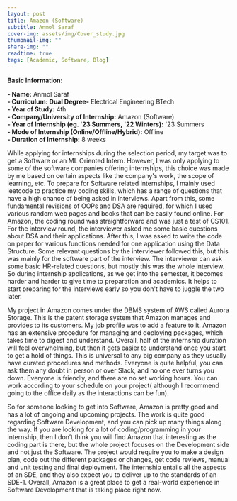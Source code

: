 ```yaml
---
layout: post
title: Amazon (Software)
subtitle: Anmol Saraf
cover-img: assets/img/Cover_study.jpg
thumbnail-img: ""
share-img: ""
readtime: true
tags: [Academic, Software, Blog]
---
```

 **Basic Information:**

 **- Name:** Anmol Saraf\
 **- Curriculum: Dual Degree-** Electrical Engineering BTech\
 **- Year of Study:** 4th\
 **- Company/University of Internship:** Amazon (Software)\
 **- Year of Internship (eg. \'23 Summers, \'22 Winters):** '23 Summers\
 **- Mode of Internship (Online/Offline/Hybrid):** Offline\
 **- Duration of Internship:** 8 weeks

While applying for internships during the selection period, my target was to get a Software or an ML Oriented Intern. However, I was only applying to some of the software companies offering internships, this choice was made by me based on certain aspects like the company's work, the scope of learning, etc. To prepare for Software related internships, I mainly used leetcode to practice my coding skills, which has a range of questions that have a high chance of being asked in interviews. Apart from this, some fundamental revisions of OOPs and DSA are required, for which I used various random web pages and books that can be easily found online. For Amazon, the coding round was straightforward and was just a test of CS101. For the interview round, the interviewer asked me some basic questions about DSA and their applications. After this, I was asked to write the code on paper for various functions needed for one application using the Data Structure. Some relevant questions by the interviewer followed this, but this was mainly for the software part of the interview. The interviewer can ask some basic HR-related questions, but mostly this was the whole interview. So during internship applications, as we get into the semester, it becomes harder and harder to give time to preparation and academics. It helps to start preparing for the interviews early so you don't have to juggle the two later.

My project in Amazon comes under the DBMS system of AWS called Aurora Storage. This is the patent storage system that Amazon manages and provides to its customers. My job profile was to add a feature to it. Amazon has an extensive procedure for managing and deploying packages, which takes time to digest and understand. Overall, half of the internship duration will feel overwhelming, but then it gets easier to understand once you start to get a hold of things. This is universal to any big company as they usually have curated procedures and methods. Everyone is quite helpful, you can ask them any doubt in person or over Slack, and no one ever turns you down. Everyone is friendly, and there are no set working hours. You can work according to your schedule on your project( although I recommend going to the office daily as the interactions can be fun).

So for someone looking to get into Software, Amazon is pretty good and has a lot of ongoing and upcoming projects. The work is quite good regarding Software Development, and you can pick up many things along the way. If you are looking for a lot of coding/programming in your internship, then I don’t think you will find Amazon that interesting as the coding part is there, but the whole project focuses on the Development side and not just the Software. The project would require you to make a design plan, code out the different packages or changes, get code reviews, manual and unit testing and final deployment. The internship entails all the aspects of an SDE, and they also expect you to deliver up to the standards of an SDE-1. Overall, Amazon is a great place to get a real-world experience in Software Development that is taking place right now.